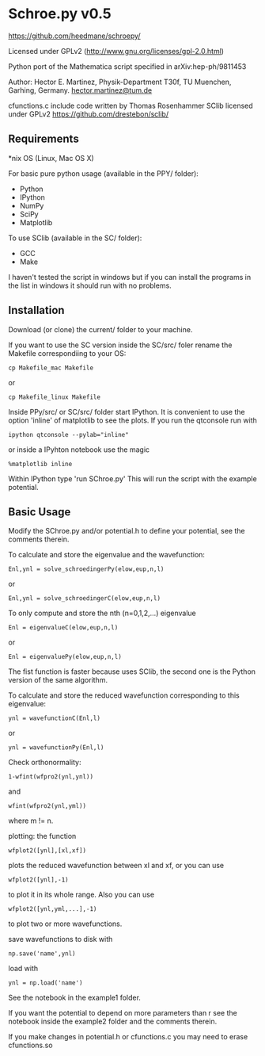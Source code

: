 Schroe.py v0.5
==============

https://github.com/heedmane/schroepy/

Licensed under GPLv2 (http://www.gnu.org/licenses/gpl-2.0.html)

Python port of the Mathematica script specified in arXiv:hep-ph/9811453

Author: Hector E. Martinez, 
Physik-Department T30f,
TU Muenchen,
Garhing, Germany.
hector.martinez@tum.de

cfunctions.c include code written by Thomas Rosenhammer
SClib licensed under GPLv2 https://github.com/drestebon/sclib/


Requirements
------------
*nix OS (Linux, Mac OS X)

For basic pure python usage (available in the PPY/ folder):
 * Python
 * IPython
 * NumPy
 * SciPy
 * Matplotlib

To use SClib (available in the SC/ folder):
 * GCC
 * Make

I haven't tested the script in windows but if you can install the programs in the list
in windows it should run with no problems.


Installation 
------------

Download (or clone) the current/ folder to your machine.

If you want to use the SC version inside the SC/src/ foler rename the Makefile correspondiing to your OS:

    cp Makefile_mac Makefile

or 

    cp Makefile_linux Makefile

Inside PPy/src/ or SC/src/ folder start IPython. It is convenient to use the option 'inline' of matplotlib to see the plots. If you run the qtconsole run with
 
    ipython qtconsole --pylab="inline"

or inside a IPyhton notebook use the magic

    %matplotlib inline

Within IPython type 'run SChroe.py' This will run the script with the example potential.


Basic Usage 
-----------
Modify the SChroe.py and/or potential.h to define your potential, see the comments therein. 

To calculate and store the eigenvalue and the wavefunction:

    Enl,ynl = solve_schroedingerPy(elow,eup,n,l)

or

    Enl,ynl = solve_schroedingerC(elow,eup,n,l)

To only compute and store the nth (n=0,1,2,...) eigenvalue 

    Enl = eigenvalueC(elow,eup,n,l)

or

    Enl = eigenvaluePy(elow,eup,n,l)

The fist function is faster because uses SClib, the second one is the Python version of the same algorithm.

To calculate and store the reduced wavefunction corresponding to this eigenvalue:
    
    ynl = wavefunctionC(Enl,l) 

or  

    ynl = wavefunctionPy(Enl,l)

Check orthonormality:

    1-wfint(wfpro2(ynl,ynl)) 

and 
    
    wfint(wfpro2(ynl,yml)) 

where m != n.

plotting: the function 

    wfplot2([ynl],[xl,xf])

plots the reduced wavefunction between xl and xf, or you can use

    wfplot2([ynl],-1) 

to plot it in its whole range. Also you can use

    wfplot2([ynl,yml,...],-1)

to plot two or more wavefunctions.

save wavefunctions to disk with

    np.save('name',ynl) 

load with 

    ynl = np.load('name')

See the notebook in the example1 folder.

If you want the potential to depend on more parameters than r see the notebook inside the example2 folder and the comments therein.

If you make changes in potential.h or cfunctions.c you may need to erase cfunctions.so

